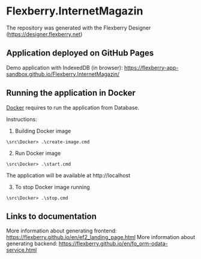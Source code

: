 # Flexberry.InternetMagazin
The repository was generated with the Flexberry Designer (https://designer.flexberry.net)

## Application deployed on GitHub Pages

Demo application with IndexedDB (in browser):
https://flexberry-app-sandbox.github.io/Flexberry.InternetMagazin/

## Running the application in Docker

[Docker](https://docker.com) requires to run the  application from Database.

Instructions:

1. Building Docker image
```
\src\Docker> .\create-image.cmd
```

2. Run Docker image
```
\src\Docker> .\start.cmd
```

The application will be available at http://localhost

3. To stop Docker image running
```
\src\Docker> .\stop.cmd
```

## Links to documentation

More information about generating frontend: https://flexberry.github.io/en/ef2_landing_page.html
More information about generating backend: https://flexberry.github.io/en/fo_orm-odata-service.html
